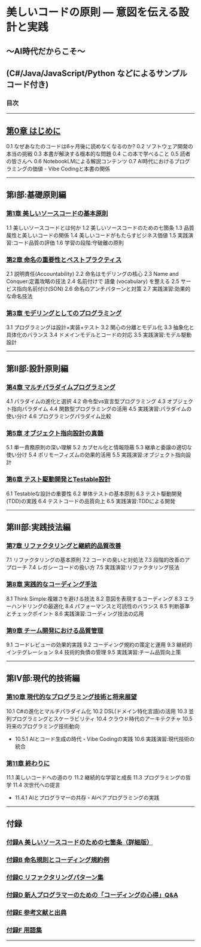 # 美しいコードの原則 — 意図を伝える設計と実践
## ～AI時代だからこそ～
## (C#/Java/JavaScript/Python などによるサンプル コード付き)

### 目次

---

## [第0章 はじめに](第0章%20はじめに.md)
0.1 なぜあなたのコードは6ヶ月後に読めなくなるのか?
0.2 ソフトウェア開発の本当の挑戦
0.3 本書が解決する根本的な問題
0.4 この本で学べること
0.5 読者の皆さんへ
0.6 NotebookLMによる解説コンテンツ
0.7 AI時代におけるプログラミングの価値 - Vibe Codingと本書の関係

---

## 第I部:基礎原則編

### [第1章 美しいソースコードの基本原則](第1章_美しいソースコードの基本原則.md)
1.1 美しいソースコードとは何か
1.2 美しいソースコードのための七箇条
1.3 品質属性と美しいコードの関係
1.4 美しいコードがもたらすビジネス価値
1.5 実践演習:コード品質の評価
1.6 学習の段階:守破離の原則

### [第2章 命名の重要性とベストプラクティス](第2章_命名の重要性とベストプラクティス.md)
2.1 説明責任(Accountability)
2.2 命名はモデリングの核心
2.3 Name and Conquer:定義攻略の技法
2.4 名前付けで 語彙 (vocabulary) を整える
2.5 サービス指向名前付け(SON)
2.6 命名のアンチパターンと対策
2.7 実践演習:効果的な命名技法

### [第3章 モデリングとしてのプログラミング](第3章_モデリングとしてのプログラミング.md)
3.1 プログラミングは設計+実装+テスト
3.2 関心の分離とモデル化
3.3 抽象化と具体化のバランス
3.4 ドメインモデルとコードの対応
3.5 実践演習:モデル駆動設計

---

## 第II部:設計原則編

### [第4章 マルチパラダイムプログラミング](第4章_マルチパラダイムプログラミング.md)
4.1 パラダイムの進化と選択
4.2 命令型vs宣言型プログラミング
4.3 オブジェクト指向パラダイム
4.4 関数型プログラミングの活用
4.5 実践演習:パラダイムの使い分け
4.6 プログラミングパラダイム比較

### [第5章 オブジェクト指向設計の真髄](第5章_オブジェクト指向設計の真髄.md)
5.1 単一責務原則の深い理解
5.2 カプセル化と情報隠蔽
5.3 継承と委譲の適切な使い分け
5.4 ポリモーフィズムの効果的活用
5.5 実践演習:オブジェクト指向設計

### [第6章 テスト駆動開発とTestable設計](第6章_テスト駆動開発とTestable設計.md)
6.1 Testableな設計の重要性
6.2 単体テストの基本原則
6.3 テスト駆動開発(TDD)の実践
6.4 テストコードの品質向上
6.5 実践演習:TDDによる開発

---

## 第III部:実践技法編

### [第7章 リファクタリングと継続的品質改善](第7章_リファクタリングと継続的品質改善.md)
7.1 リファクタリングの基本原則
7.2 コードの臭いと対処法
7.3 段階的改善のアプローチ
7.4 レガシーコードの扱い方
7.5 実践演習:リファクタリング技法

### [第8章 実践的なコーディング手法](第8章_実践的なコーディング手法.md)
8.1 Think Simple:複雑さを避ける技法
8.2 意図を表現するコーディング
8.3 エラーハンドリングの最適化
8.4 パフォーマンスと可読性のバランス
8.5 判断基準とチェックポイント
8.6 実践演習:コーディング技法の応用

### [第9章 チーム開発における品質管理](第9章_チーム開発における品質管理.md)
9.1 コードレビューの効果的実践
9.2 コーディング規約の策定と運用
9.3 継続的インテグレーション
9.4 技術的負債の管理
9.5 実践演習:チーム品質向上策

---

## 第IV部:現代的技術編

### [第10章 現代的なプログラミング技術と将来展望](第10章_現代的なプログラミング技術と将来展望.md)
10.1 C#の進化とマルチパラダイム化
10.2 DSL(ドメイン特化言語)の活用
10.3 並列プログラミングとスケーラビリティ
10.4 クラウド時代のアーキテクチャ
10.5 将来のプログラミング技術動向
  - 10.5.1 AIとコード生成の時代・Vibe Codingの実践
10.6 実践演習:現代技術の統合

### [第11章 終わりに](第11章_終わりに.md)
11.1 美しいコードへの道のり
11.2 継続的な学習と成長
11.3 プログラミングの哲学
11.4 次世代への提言
  - 11.4.1 AIとプログラマーの共存・AIペアプログラミングの実践

---

## 付録

### [付録A 美しいソースコードのための七箇条（詳細版）](付録A_美しいソースコードのための七箇条（詳細版）.md)
### [付録B 命名規則とコーディング規約例](付録B_命名規則とコーディング規約例.md)
### [付録C リファクタリングパターン集](付録C_リファクタリングパターン集.md)
### [付録D 新人プログラマーのための「コーディングの心得」Q&A](付録D_新人プログラマーのためのコーディングの心得Q&A.md)
### [付録E 参考文献と出典](付録E_参考文献と出典.md)
### [付録F 用語集](付録F_用語集.md)

---
